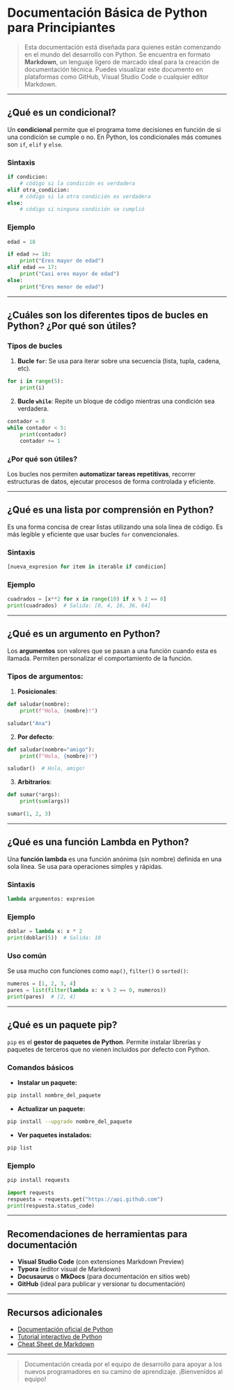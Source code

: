 # Documentación Básica de Python para Principiantes

> Esta documentación está diseñada para quienes están comenzando en el mundo del desarrollo con Python. Se encuentra en formato **Markdown**, un lenguaje ligero de marcado ideal para la creación de documentación técnica. Puedes visualizar este documento en plataformas como GitHub, Visual Studio Code o cualquier editor Markdown.

---

## ¿Qué es un condicional?

Un **condicional** permite que el programa tome decisiones en función de si una condición se cumple o no. En Python, los condicionales más comunes son `if`, `elif` y `else`.

### Sintaxis
```python
if condicion:
    # código si la condición es verdadera
elif otra_condicion:
    # código si la otra condición es verdadera
else:
    # código si ninguna condición se cumplió
```

### Ejemplo
```python
edad = 18

if edad >= 18:
    print("Eres mayor de edad")
elif edad == 17:
    print("Casi eres mayor de edad")
else:
    print("Eres menor de edad")
```

---

## ¿Cuáles son los diferentes tipos de bucles en Python? ¿Por qué son útiles?

### Tipos de bucles

1. **Bucle `for`**: Se usa para iterar sobre una secuencia (lista, tupla, cadena, etc).
```python
for i in range(5):
    print(i)
```

2. **Bucle `while`**: Repite un bloque de código mientras una condición sea verdadera.
```python
contador = 0
while contador < 5:
    print(contador)
    contador += 1
```

### ¿Por qué son útiles?
Los bucles nos permiten **automatizar tareas repetitivas**, recorrer estructuras de datos, ejecutar procesos de forma controlada y eficiente.

---

## ¿Qué es una lista por comprensión en Python?

Es una forma concisa de crear listas utilizando una sola línea de código. Es más legible y eficiente que usar bucles `for` convencionales.

### Sintaxis
```python
[nueva_expresion for item in iterable if condicion]
```

### Ejemplo
```python
cuadrados = [x**2 for x in range(10) if x % 2 == 0]
print(cuadrados)  # Salida: [0, 4, 16, 36, 64]
```

---

## ¿Qué es un argumento en Python?

Los **argumentos** son valores que se pasan a una función cuando esta es llamada. Permiten personalizar el comportamiento de la función.

### Tipos de argumentos:
1. **Posicionales**:
```python
def saludar(nombre):
    print(f"Hola, {nombre}!")

saludar("Ana")
```

2. **Por defecto**:
```python
def saludar(nombre="amigo"):
    print(f"Hola, {nombre}!")

saludar()  # Hola, amigo!
```

3. **Arbitrarios**:
```python
def sumar(*args):
    print(sum(args))

sumar(1, 2, 3)
```

---

## ¿Qué es una función Lambda en Python?

Una **función lambda** es una función anónima (sin nombre) definida en una sola línea. Se usa para operaciones simples y rápidas.

### Sintaxis
```python
lambda argumentos: expresion
```

### Ejemplo
```python
doblar = lambda x: x * 2
print(doblar(5))  # Salida: 10
```

### Uso común
Se usa mucho con funciones como `map()`, `filter()` o `sorted()`:
```python
numeros = [1, 2, 3, 4]
pares = list(filter(lambda x: x % 2 == 0, numeros))
print(pares)  # [2, 4]
```

---

## ¿Qué es un paquete pip?

`pip` es el **gestor de paquetes de Python**. Permite instalar librerías y paquetes de terceros que no vienen incluidos por defecto con Python.

### Comandos básicos
- **Instalar un paquete:**
```bash
pip install nombre_del_paquete
```
- **Actualizar un paquete:**
```bash
pip install --upgrade nombre_del_paquete
```
- **Ver paquetes instalados:**
```bash
pip list
```

### Ejemplo
```bash
pip install requests
```
```python
import requests
respuesta = requests.get("https://api.github.com")
print(respuesta.status_code)
```

---

## Recomendaciones de herramientas para documentación

- **Visual Studio Code** (con extensiones Markdown Preview)
- **Typora** (editor visual de Markdown)
- **Docusaurus** o **MkDocs** (para documentación en sitios web)
- **GitHub** (ideal para publicar y versionar tu documentación)

---

## Recursos adicionales

- [Documentación oficial de Python](https://docs.python.org/es/3/)
- [Tutorial interactivo de Python](https://www.learnpython.org/)
- [Cheat Sheet de Markdown](https://www.markdownguide.org/cheat-sheet/)

---

> Documentación creada por el equipo de desarrollo para apoyar a los nuevos programadores en su camino de aprendizaje. ¡Bienvenidos al equipo!
